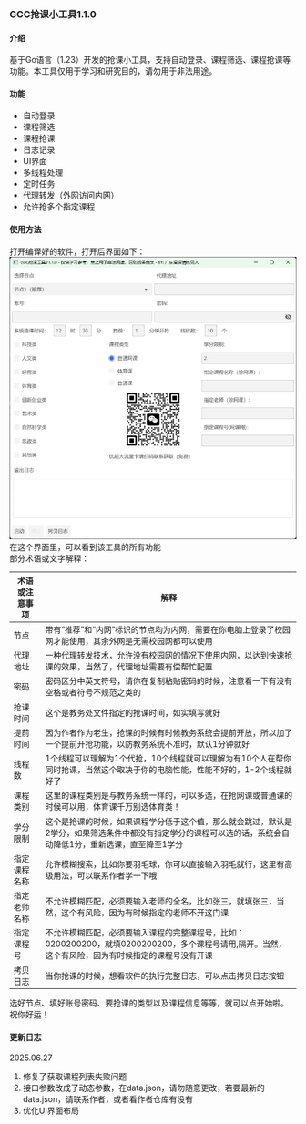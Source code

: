 ### GCC抢课小工具1.1.0
#### 介绍
基于Go语言（1.23）开发的抢课小工具，支持自动登录、课程筛选、课程抢课等功能。本工具仅用于学习和研究目的，请勿用于非法用途。  
#### 功能
- 自动登录
- 课程筛选
- 课程抢课
- 日志记录
- UI界面
- 多线程处理
- 定时任务
- 代理转发（外网访问内网）
- 允许抢多个指定课程

#### 使用方法
打开编译好的软件，打开后界面如下：
![img.png](doc/start.png)  
在这个界面里，可以看到该工具的所有功能  
部分术语或文字解释：

| 术语或注意事项 | 解释                                                                                   |
|---------|--------------------------------------------------------------------------------------|
| 节点      | 带有“推荐”和“内网”标识的节点均为内网，需要在你电脑上登录了校园网才能使用，其余外网是无需校园网都可以使用                               |
| 代理地址    | 一种代理转发技术，允许没有校园网的情况下使用内网，以达到快速抢课的效果，当然了，代理地址需要有偿帮忙配置                                 |
| 密码      | 密码区分中英文符号，请你在复制粘贴密码的时候，注意看一下有没有空格或者符号不规范之类的                                          |
| 抢课时间 | 这个是教务处文件指定的抢课时间，如实填写就好                                                               |
|提前时间| 因为作者作为老生，抢课的时候有时候教务系统会提前开放，所以加了一个提前开抢功能，以防教务系统不准时，默认1分钟就好                            |
| 线程数| 1个线程可以理解为1个代抢，10个线程就可以理解为有10个人在帮你同时抢课，当然这个取决于你的电脑性能，性能不好的，1-2个线程就好了                  |
| 课程类别 | 这里的课程类别是与教务系统一样的，可以多选，在抢网课或普通课的时候可以用，体育课千万别选体育类！                                     |
| 学分限制| 这个是抢课的时候，如果课程学分低于这个值，那么就会跳过，默认是2学分，如果筛选条件中都没有指定学分的课程可以选的话，系统会自动降低1分，重新选课，直至降至1学分     |
| 指定课程名称| 允许模糊搜索，比如你要羽毛球，你可以直接输入羽毛就行，这里有高级用法，可以联系作者学一下哦                                        |
| 指定老师名称| 不允许模糊匹配，必须要输入老师的全名，比如张三，就填张三，当然，这个有风险，因为有时候指定的老师不开这门课                                |
| 指定课程号| 不允许模糊匹配，必须要输入课程的完整课程号，比如：0200200200，就填0200200200，多个课程号请用,隔开。当然，这个有风险，因为有时候指定的课程号没有开课 |
| 拷贝日志| 当你抢课的时候，想看软件的执行完整日志，可以点击拷贝日志按钮|  

选好节点、填好账号密码、要抢课的类型以及课程信息等等，就可以点开始啦。  
祝你好运！

#### 更新日志
2025.06.27  
1. 修复了获取课程列表失败问题
2. 接口参数改成了动态参数，在data.json，请勿随意更改，若要最新的data.json，请联系作者，或者看作者仓库有没有
3. 优化UI界面布局
